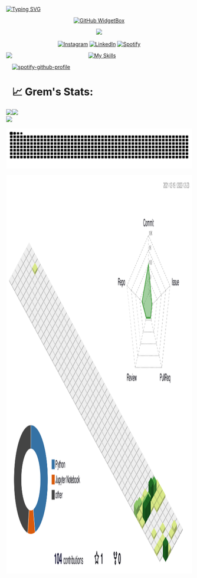 
[![Typing SVG](https://readme-typing-svg.demolab.com?font=Press+Start+2p&weight=700&size=150&pause=1000&color=000000&background=FFFFFF&center=true&vCenter=true&width=1920&height=1080&lines=Hello!;I+am+Grem.;I+do%2C;Art;%26;Code)](https://git.io/typing-svg)

<div align="center">

[![GitHub WidgetBox](https://github-widgetbox.vercel.app/api/profile?username=Grem6&data=followers,repositories,stars,commits&theme=default)](https://github.com/Grem6/github-widgetbox)
  
<img src="https://svg-banners.vercel.app/api?type=luminance&text1=About%20Me%20&width=800&height=400)"> 


</div> 

<div align="center">

  <a href="">[![Instagram](https://img.shields.io/badge/Instagram-%23E4405F.svg?style=for-the-badge&logo=Instagram&logoColor=white)](https://instagram.com/grem.san)</a>
  <a href="">[![LinkedIn](https://img.shields.io/badge/linkedin-%230077B5.svg?style=for-the-badge&logo=linkedin&logoColor=white)](https://www.linkedin.com/in/arun-kumar-a904a7237/)</a>
  <a href="">[![Spotify](https://img.shields.io/badge/Spotify-1ED760?style=for-the-badge&logo=spotify&logoColor=white)]()</a>

</div>



<img align="left" height="100" src="https://media4.giphy.com/media/du3J3cXyzhj75IOgvA/giphy.gif?cid=ecf05e47gxhq7rscp7qbxpm4s2t9wi2ls2eh3wr4zp6c23n6&rid=giphy.gif&ct=g" />


<div align="center">

  
[![My Skills](https://skillicons.dev/icons?i=py,vscode,tensorflow,github,git,sqlite,regex,react,pytorch,ps,nodejs,netlify,heroku,nextjs,mongodb,mysql,jquery,js,html,flask,figma,xd,django,css,cpp,blender,selenium,bootstrap&perline=14)](https://github.com/Grem6)
  
  
 </div>
 
[![spotify-github-profile](https://spotify-github-profile.vercel.app/api/view?uid=tau8ldnumegch3rgpjwayg4wg&cover_image=true&theme=default&show_offline=false&background_color=ffffff&bar_color_cover=false)](https://github.com/Grem6)
 
 
# 📈 Grem's Stats:
![](https://github-readme-stats.vercel.app/api?username=grem6&theme=white&hide_border=true&include_all_commits=true&count_private=true)![](https://github-readme-streak-stats.herokuapp.com/?user=grem6&theme=white&hide_border=true)<br/>
![](https://github-readme-stats.vercel.app/api/top-langs/?username=grem6&theme=white&hide_border=true&include_all_commits=true&count_private=true&layout=compact)




![snake gif](https://github.com/Grem6/Grem6/blob/output/github-contribution-grid-snake.svg)



<img src="./profile-3d-contrib/profile-green-animate.svg" width="1080" height="1080">



<!--

<div align="center">

![HTML5](https://img.shields.io/badge/html5-%23E34F26.svg?style=flat-square&logo=html5&logoColor=white) ![CSS3](https://img.shields.io/badge/css3-%231572B6.svg?style=flat-square&logo=css3&logoColor=white) ![JavaScript](https://img.shields.io/badge/javascript-%23323330.svg?style=flat-square&logo=javascript&logoColor=%23F7DF1E) ![Python](https://img.shields.io/badge/python-3670A0?style=flat-square&logo=python&logoColor=ffdd54) ![Heroku](https://img.shields.io/badge/heroku-%23430098.svg?style=flat-square&logo=heroku&logoColor=white) ![Netlify](https://img.shields.io/badge/netlify-%23000000.svg?style=flat-square&logo=netlify&logoColor=#00C7B7) ![Anaconda](https://img.shields.io/badge/Anaconda-%2344A833.svg?style=flat-square&logo=anaconda&logoColor=white) ![Django](https://img.shields.io/badge/django-%23092E20.svg?style=flat-square&logo=django&logoColor=white) ![Bootstrap](https://img.shields.io/badge/bootstrap-%23563D7C.svg?style=flat-square&logo=bootstrap&logoColor=white) ![Flask](https://img.shields.io/badge/flask-%23000.svg?style=flat-square&logo=flask&logoColor=white) ![MongoDB](https://img.shields.io/badge/MongoDB-%234ea94b.svg?style=flat-square&logo=mongodb&logoColor=white) ![MySQL](https://img.shields.io/badge/mysql-%2300f.svg?style=flat-square&logo=mysql&logoColor=white) ![Adobe Photoshop](https://img.shields.io/badge/adobephotoshop-%2331A8FF.svg?style=flat-square&logo=adobephotoshop&logoColor=white) ![Blender](https://img.shields.io/badge/blender-%23F5792A.svg?style=flat-square&logo=blender&logoColor=white) 	![Figma](https://img.shields.io/badge/figma-%23F24E1E.svg?style=flat-square&logo=figma&logoColor=white) ![Adobe XD](https://img.shields.io/badge/Adobe%20XD-470137?style=flat-square&logo=Adobe%20XD&logoColor=#FF61F6) ![NumPy](https://img.shields.io/badge/numpy-%23013243.svg?style=flat-square&logo=numpy&logoColor=white) ![Pandas](https://img.shields.io/badge/pandas-%23150458.svg?style=flat-square&logo=pandas&logoColor=white) ![scikit-learn](https://img.shields.io/badge/scikit--learn-%23F7931E.svg?style=flat-square&logo=scikit-learn&logoColor=white) ![PyTorch](https://img.shields.io/badge/PyTorch-%23EE4C2C.svg?style=flat-square&logo=PyTorch&logoColor=white) ![Notion](https://img.shields.io/badge/Notion-%23000000.svg?style=flat-square&logo=notion&logoColor=white) 
 
 </div>
-->

<!--
<img align="left" height="300" src="assests/terminal.gif" />
-->

<!--
![3d](./profile-3d-contrib/profile-green-animate.svg)
-->
